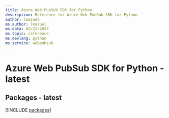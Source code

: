 ```yaml
---
title: Azure Web PubSub SDK for Python
description: Reference for Azure Web PubSub SDK for Python
author: lmazuel
ms.author: lmazuel
ms.data: 02/21/2023
ms.topic: reference
ms.devlang: python
ms.service: webpubsub
---
```

# Azure Web PubSub SDK for Python - latest
## Packages - latest
[!INCLUDE [packages](web-pubsub-index.md)]